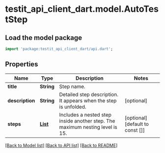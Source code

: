 # testit_api_client_dart.model.AutoTestStep

## Load the model package
```dart
import 'package:testit_api_client_dart/api.dart';
```

## Properties
Name | Type | Description | Notes
------------ | ------------- | ------------- | -------------
**title** | **String** | Step name. | 
**description** | **String** | Detailed step description. It appears when the step is unfolded. | [optional] 
**steps** | [**List<AutoTestStep>**](AutoTestStep.md) | Includes a nested step inside another step. The maximum nesting level is 15. | [optional] [default to const []]

[[Back to Model list]](../README.md#documentation-for-models) [[Back to API list]](../README.md#documentation-for-api-endpoints) [[Back to README]](../README.md)


